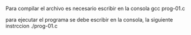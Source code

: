 Para compilar el archivo es necesario escribir
en la consola gcc prog-01.c

para ejecutar el programa se debe escribir
en la consola, la siguiente instrccion
./prog-01.c
